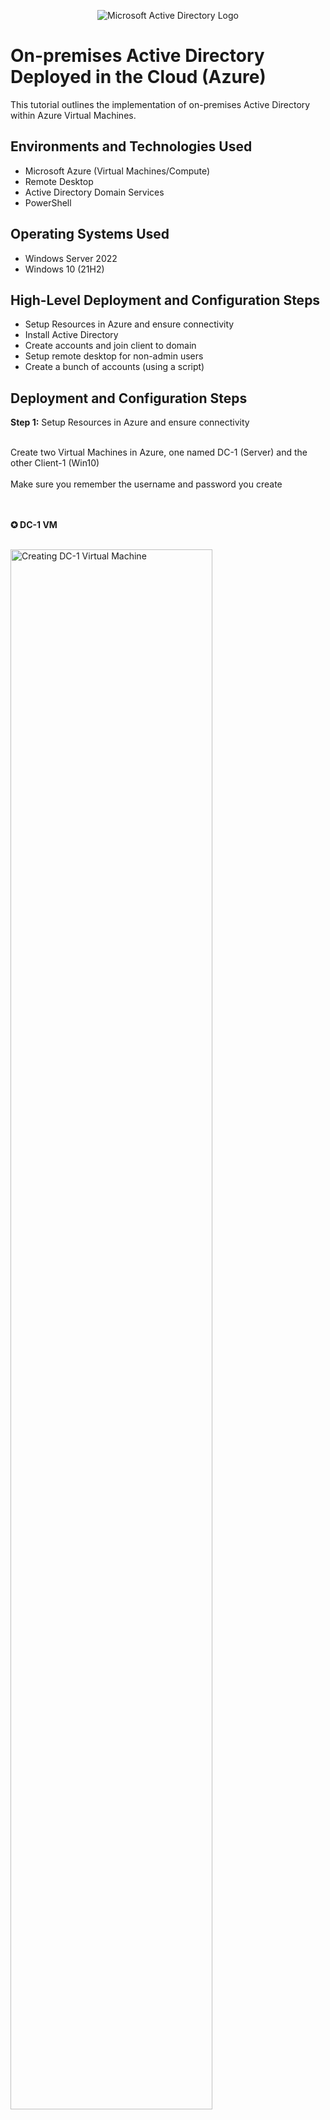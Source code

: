 <p align="center">
<img src="https://i.imgur.com/pU5A58S.png" alt="Microsoft Active Directory Logo"/>
</p>

<h1>On-premises Active Directory Deployed in the Cloud (Azure)</h1>
This tutorial outlines the implementation of on-premises Active Directory within Azure Virtual Machines.<br />


<h2>Environments and Technologies Used</h2>

- Microsoft Azure (Virtual Machines/Compute)
- Remote Desktop
- Active Directory Domain Services
- PowerShell

<h2>Operating Systems Used </h2>

- Windows Server 2022
- Windows 10 (21H2)

<h2>High-Level Deployment and Configuration Steps</h2>

- Setup Resources in Azure and ensure connectivity
- Install Active Directory
- Create accounts and join client to domain
- Setup remote desktop for non-admin users
- Create a bunch of accounts (using a script)

<h2>Deployment and Configuration Steps</h2>

<strong>Step 1:</strong> Setup Resources in Azure and ensure connectivity
<br />
<br />

<p>
Create two Virtual Machines in Azure, one named DC-1 (Server) and the other Client-1 (Win10)
<br />
<br />
Make sure you remember the username and password you create
</p>
<br />
<br />
<strong>✪ DC-1 VM</strong>
<br />
<br />
<p>
<img src="https://i.imgur.com/ToGULuK.jpg" height="80%" width="80%" alt="Creating DC-1 Virtual Machine"/>
</p>

<br />
<br />

<strong>✪ Client-1 VM</strong>
<br />
<br />
<p>
<img src="https://i.imgur.com/mcddAXN.jpg" height="80%" width="80%" alt="Creating Client-1 Virtual Machine"/>
</p>

<br />
<br />
<p>
Now we want to set DC-1 private IP address to be static so it doesn't change. (in Azure) Virtual Machines ⇒ DC-1 ⇒ Networking ⇒ (Next to Networking Interface click dc-***) ⇒ IP Configurations ⇒ Click the private ip address with dynamic ⇒ Switch it to static then click save
</p>
<br />
<br />
<strong>✪ Networking Interface w/ dc-***</strong>
<br />
<br />
<p>
<img src="https://i.imgur.com/QyDyni9.jpg" height="80%" width="80%" alt="Networking Interface Location"/>
</p>

<br />
<br />
<strong>✪ Swapping to Static</strong>
<br />
<br />
<p>
<img src="https://i.imgur.com/CGG1hVz.jpg" height="80%" width="80%" alt="Swapped IP to static"/>
</p>

<br />
<br />

<strong>Step 1.2:</strong> Ensure Connectivity with Client and Domain
<br />
<br />

<p>
Login to Client-1 remotely and ping DC-1 ip address with ping -t (so it constantly keeps pinging)
<br />
<br />
Login to DC-1 remotely and in the search bar on the task bar search <strong>wf.msc</strong> and continue
<br />
<br />
Sort by Protocol to find ICMPv4 and then enable both ICMP Echo requests and then check back on Client-1 for a response
</p>
<br />
<br />

<strong>✪ Client-1 failing ping to DC-1</strong>
<br />
<br />
<p>
<img src="https://i.imgur.com/GElhj1N.jpg" height="80%" width="80%" alt="Client-1 failing ping to DC-1"/>
</p>

<br />
<br />
<strong>✪ Enabling pings in DC-1</strong>
<br />
<br />
<p>
<img src="https://i.imgur.com/ABVH4Tl.jpg" height="80%" width="80%" alt="Enablinging Ping in DC-1"/>
</p>

<br />
<br />
<strong>✪ Checking Client-1 for response from DC-1</strong>
<br />
<br />
<p>
<img src="https://i.imgur.com/95PwvPd.jpg" height="80%" width="80%" alt="Response from DC-1"/>
</p>

<br />
<br />

<strong> Step 2:</strong> Install Active Directory
<br />
<br />
<p>
Login to DC-1 and install Active Directory
<br />
<br />
Make sure Server Manager is opened and then click Add roles and features then you want to click 'Next' till you get to Server roles and make sure Active Directory Domain Service is clicked. Then click 'Next' until you get to install.
<br />
<br />
Once installed go to the flag with a yellow exclimation mark and click Promote this server to a domain controller
<br />
<br />
In the radio selector select new root and name your domain (whatever).com and then 'Next' and just make the password whatever (it wont be used) then 'Next' through until you get to install and install AD and let it set up. It will need to restart so just reconnect after but you will have to use a different account called (nameofyourdomain)\(username) and then same password as the one you created during VM setup. Example:( mydomain.com\labuser1 ).
</p>

<br />
<br />
<strong>✪ Installing Active Directory</strong>
<br />
<br />
<p>
<img src="https://i.imgur.com/2xskjNc.jpg" height="80%" width="80%" alt="Installing Active Directory"/>
</p>

<br />
<br />
<strong>✪ Making into a Domain Controller</strong>
<br />
<br />
<p>
<img src="https://i.imgur.com/VkMTMnF.jpg" height="80%" width="80%" alt="Making into a Domain Controller"/>
</p>

<br />
<br />
<strong>✪ Reconnecting DC-1 as domain controller with full quailified domain name</strong>
<br />
<br />
<p>
<img src="https://i.imgur.com/IwOYVdR.jpg" height="80%" width="80%" alt="Making into a Domain Controller"/>
</p>

<br />
<br />


<strong> Step 3:</strong> Create Admin and Normal User in Active Directory
<br />
<br />
<p>
Start by creating a few organizational units in Active Directory
<br />
<br />
Click 'Tools' and then click 'Active Directory Users and Computers' and right click 'mydomain.com' ⇒ New ⇒ Organizational Units
<br />
Create _EMPLOYEES and _ADMINS
<br />
<br />
Then in _ADMINS right click and create 'New' ⇒ 'User' name it whatever then right click your user and go to Properties >> Member of >> Add >> Domain Admins 
<br />
<br />
OK and Apply to finish. Then logout of DC-1 and reconnect as mydomain.com\jane_admin
  and use this as your admin from now on.
</p>

<br />
<br />
<strong>✪ Creating _EMPLOYEES and _ADMINS</strong>
<br />
<br />
<p>
<img src="https://i.imgur.com/dyKLGfD.jpg" height="80%" width="80%" alt="Creation of _EMPLOYEES and _ADMINS"/>
</p>

<br />
<br />
<strong>✪ Creating a user in _ADMINS</strong>
<br />
<br />
<p>
<img src="https://i.imgur.com/EZZGgnf.jpg" height="80%" width="80%" alt="Creation of user in _ADMINS"/>
</p>

<br />
<br />
<strong>✪ Making user in _ADMINS an Admin</strong>
<br />
<br />
<p>
<img src="https://i.imgur.com/v0PyInY.jpg" height="80%" width="80%" alt="Making user into an Admin"/>
</p>

<br />
<br />
<strong>✪ Reconnecting into DC-1 as new admin</strong>
<br />
<br />
<p>
<img src="https://i.imgur.com/HftVymZ.jpg" height="80%" width="80%" alt="Reconnecting to DC-1 as new Admin"/>
</p>


<strong> Step 3.1:</strong> Join Client-1 to the domain
<br />
<br />
<p>
(in Azure) Set Client-1's DNS settings to DC-1's private IP Address
<br />
<br />
Virtual Machines ⇒ Client-1 ⇒ Networking ⇒ Network Interface: client-**** ⇒ DNS Servers ⇒ Custom ⇒ addin DNS private IP Address
<br />
<br />
Restart Client-1 from Azure Virtual Machines ⇒ Client-1 ⇒ Restart
<br />
<br />
Reconnect to Client-1 and join Client-1 to DC-1
<br />
Right click start >> System >> Rename This PC >> Change >> Domain >> mydomain.com >> use admin account when prompt to make the changes >> Restart Client-1
<br />
<br />
Now login to Client-1 with the new admin account
</p>

<br />
<br />
<strong>✪ Changing Client-1's DNS Settings</strong>
<br />
<br />
<p>
<img src="https://i.imgur.com/U7a8Ssl.jpg" height="80%" width="80%" alt="Client-1's VNIC"/>
</p>
<p>
<img src="https://i.imgur.com/HdvaX95.jpg" height="80%" width="80%" alt="Client-1's DNS settings changed with DC-1's Private IP Address"/>
</p>

<br />
<br />
<strong>✪ Changing Client-1's PC name to Domain mydomain.com for conneciton to DC-1 </strong>
<br />
<br />
<p>
<img src="https://i.imgur.com/X3T7jf2.jpg" height="80%" width="80%" alt="Client-1's PC name setting change to mydomain.com"/>
</p>
